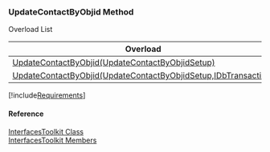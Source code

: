 ﻿### UpdateContactByObjid Method

Overload List

| Overload | Description |
| --- | --- |
| [UpdateContactByObjid(UpdateContactByObjidSetup)](FChoice.Toolkits.Clarify~FChoice.Toolkits.Clarify.Interfaces.InterfacesToolkit~UpdateContactByObjid(UpdateContactByObjidSetup).md) |   |
| [UpdateContactByObjid(UpdateContactByObjidSetup,IDbTransaction)](FChoice.Toolkits.Clarify~FChoice.Toolkits.Clarify.Interfaces.InterfacesToolkit~UpdateContactByObjid(UpdateContactByObjidSetup,IDbTransaction).md) |   |

[!include[Requirements](../partials/requirements.md)]



#### Reference

[InterfacesToolkit Class](FChoice.Toolkits.Clarify~FChoice.Toolkits.Clarify.Interfaces.InterfacesToolkit.md)  
[InterfacesToolkit Members](FChoice.Toolkits.Clarify~FChoice.Toolkits.Clarify.Interfaces.InterfacesToolkit_members.md)